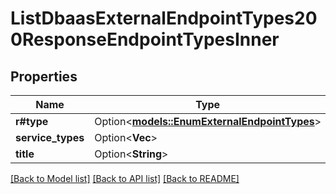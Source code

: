 # ListDbaasExternalEndpointTypes200ResponseEndpointTypesInner

## Properties

Name | Type | Description | Notes
------------ | ------------- | ------------- | -------------
**r#type** | Option<[**models::EnumExternalEndpointTypes**](enum-external-endpoint-types.md)> |  | [optional]
**service_types** | Option<**Vec<String>**> |  | [optional]
**title** | Option<**String**> |  | [optional]

[[Back to Model list]](../README.md#documentation-for-models) [[Back to API list]](../README.md#documentation-for-api-endpoints) [[Back to README]](../README.md)


